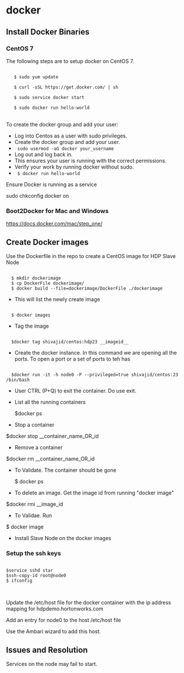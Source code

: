# docker
## Install Docker Binaries

### CentOS 7
The following steps are to setup docker on CentOS 7.
<pre>
<code>
   $ sudo yum update

   $ curl -sSL https://get.docker.com/ | sh

   $ sudo service docker start

   $ sudo docker run hello-world
</code>
</pre>

To create the docker group and add your user:
* Log into Centos as a user with sudo privileges.
* Create the docker group and add your user.
* <code> sudo usermod -aG docker your_username </code>
* Log out and log back in.
* This ensures your user is running with the correct permissions.
* Verify your work by running docker without sudo.
* <code> $ docker run hello-world</code>

Ensure Docker is running as a service

  sudo chkconfig docker on

### Boot2Docker for Mac and Windows
  https://docs.docker.com/mac/step_one/

## Create Docker images 

Use the Dockerfile in the repo to create a CentOS image for HDP Slave Node

<code>
  $ mkdir dockerimage
  $ cp DockerFile dockerimage/
  $ docker build --file=dockerimage/DockerFile ./dockerimage
</code>


+ This will list the newly create image

<code>
  $ docker images 
</code>

+ Tag the image

<code>
  $docker tag shivajid/centos:hdp23 __imageid__
</code>

+ Create the docker instance. In this command we are opening all the ports. To open a port or a set of ports to teh has

<code>
  $docker run -it -h node0 -P --privileged=true shivajid/centos:23 /bin/bash
</code>


+  User CTRL (P+Q) to exit the container. Do use exit.

+ List all the running containers

  $docker ps

+  Stop a container

  $docker stop __container_name_OR_id

+  Remove a container

  $docker rm __container_name_OR_id

+ To Validate. The container should be gone

  $ docker ps

+  To delete an image. Get the image id from running "docker image"

  $docker rmi __image_id

+  To Validae. Run 

  $ docker image


+  Install Slave Node on the docker images

### Setup the ssh keys
<pre>
<code>
$service sshd star
$ssh-copy-id root@node0
$ ifconfig

</code>
</pre>

Update the /etc/host file for the docker container with the ip address mapping for hdpdemo.hortonworks.com

Add an entry for node0 to the host /etc/host file



Use the Ambari wizard to add this host. 

## Issues and Resolution

Services on the node may fail to start.


